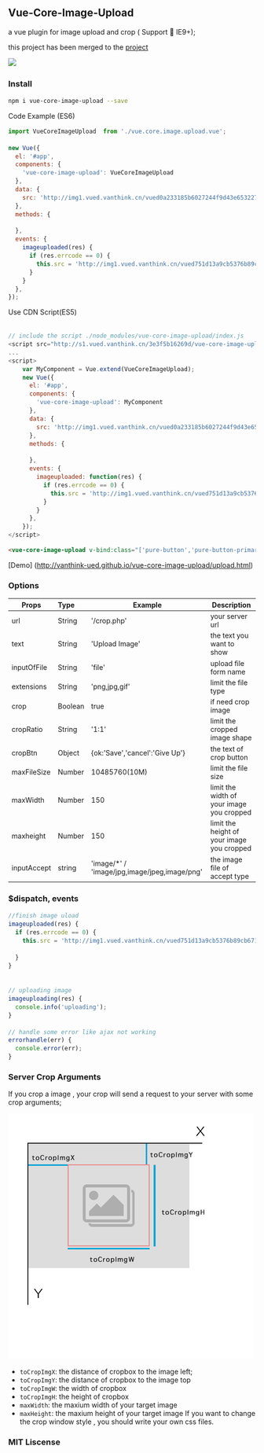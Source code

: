 ## Vue-Core-Image-Upload 
a vue plugin for image upload and crop ( Support 📱 IE9+);

this project has been merged to the [project](https://github.com/Vanthink-UED/vue-core-image-upload)

<img width="360" src="./shots/vue-core-image-upload.png" />


### Install

``` bash
npm i vue-core-image-upload --save
```

Code Example (ES6)
``` js
import VueCoreImageUpload  from './vue.core.image.upload.vue';

new Vue({
  el: '#app',
  components: {
    'vue-core-image-upload': VueCoreImageUpload
  },
  data: {
    src: 'http://img1.vued.vanthink.cn/vued0a233185b6027244f9d43e653227439a.png',
  },
  methods: {

  },
  events: {
    imageuploaded(res) {
      if (res.errcode == 0) {
        this.src = 'http://img1.vued.vanthink.cn/vued751d13a9cb5376b89cb6719e86f591f3.png';
      }
    }
  },
});
```

Use CDN Script(ES5)
```js

// include the script ./node_modules/vue-core-image-upload/index.js
<script src="http://s1.vued.vanthink.cn/3e3f5b16269d/vue-core-image-upload.js"></script>
...
<script>
    var MyComponent = Vue.extend(VueCoreImageUpload);
    new Vue({
      el: '#app',
      components: {
        'vue-core-image-upload': MyComponent
      },
      data: {
        src: 'http://img1.vued.vanthink.cn/vued0a233185b6027244f9d43e653227439a.png',
      },
      methods: {

      },
      events: {
        imageuploaded: function(res) {
          if (res.errcode == 0) {
            this.src = 'http://img1.vued.vanthink.cn/vued751d13a9cb5376b89cb6719e86f591f3.png';
          }
        }
      },
    });
</script>
```

``` html
<vue-core-image-upload v-bind:class="['pure-button','pure-button-primary','js-btn-crop']" v-bind:crop="false" url="./crop.php" extensions="png,gif,jpeg,jpg"></vue-core-image-upload>
```

[Demo] (http://vanthink-ued.github.io/vue-core-image-upload/upload.html)

### Options

| Props        | Type         | Example  | Description  |
| ------------- |:----------| ---------|--------------|
| url     | String | '/crop.php' | your server url |
| text      | String      |  'Upload Image' | the text you want to show |
| inputOfFile | String     |   'file' | upload file form name |
| extensions | String   |    'png,jpg,gif' | limit the file type |
| crop | Boolean   |   true | if need crop image |
| cropRatio | String   |   '1:1' | limit the cropped image shape|
| cropBtn | Object   |   {ok:'Save','cancel':'Give Up'} | the text of crop button|
| maxFileSize | Number   |   10485760(10M) | limit the file size|
| maxWidth | Number   |   150 | limit the width of your image you cropped|
| maxheight | Number   |   150 | limit the height of your image you cropped|
| inputAccept | string   |  'image/*' / 'image/jpg,image/jpeg,image/png' |  the image file of accept type |

### $dispatch, events

``` js
//finish image uload
imageuploaded(res) {
  if (res.errcode == 0) {
    this.src = 'http://img1.vued.vanthink.cn/vued751d13a9cb5376b89cb6719e86f591f3.png';

  }
}


// uploading image
imageuploading(res) {
  console.info('uploading');
}

// handle some error like ajax not working
errorhandle(err) {
  console.error(err);
}
```

### Server Crop Arguments

If you crop a image , your crop will send a request to your server with some crop arguments;

                        
<img src="./shots/vuedba0ed377b88fc84d51026310efcb255b.png" />


+ `toCropImgX`: the distance of cropbox to the image left;
+ `toCropImgY`: the distance of cropbox to the image top
+ `toCropImgW`: the width of cropbox
+ `toCropImgH`: the height of cropbox
+ `maxWidth`: the maxium width of your target image 
+ `maxHeight`: the maxium height of your target image 
If you want to change the crop window style , you should write your own css files.

### MIT Liscense 

